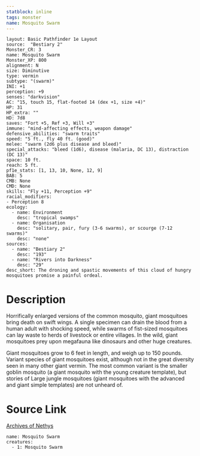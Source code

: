 ```yaml
---
statblock: inline
tags: monster
name: Mosquito Swarm
---
```

```statblock
layout: Basic Pathfinder 1e Layout
source:  "Bestiary 2"
Monster_CR: 3
name: Mosquito Swarm
Monster_XP: 800
alignment: N
size: Diminutive
type: vermin
subtype: "(swarm)"
INI: +1
perception: +9
senses: "darkvision"
AC: "15, touch 15, flat-footed 14 (dex +1, size +4)"
HP: 31
HP_extra: ""
HD: 7d8
saves: "Fort +5, Ref +3, Will +3"
immune: "mind-affecting effects, weapon damage"
defensive_abilities: "swarm traits"
speed: "5 ft., fly 40 ft. (good)"
melee: "swarm (2d6 plus disease and bleed)"
special_attacks: "bleed (1d6), disease (malaria, DC 13), distraction (DC 13)"
space: 10 ft.
reach: 5 ft.
pf1e_stats: [1, 13, 10, None, 12, 9]
BAB: 5
CMB: None
CMD: None
skills: "Fly +11, Perception +9"
racial_modifiers:
- Perception 8
ecology:
  - name: Environment
    desc: "tropical swamps"
  - name: Organisation
    desc: "solitary, pair, fury (3-6 swarms), or scourge (7-12 swarms)"
    desc: "none"
sources:
  - name: "Bestiary 2"
    desc: "193"
  - name: "Rivers into Darkness"
    desc: "29"
desc_short: The droning and spastic movements of this cloud of hungry mosquitoes promise a painful ordeal.
```
# Description
Horrifically enlarged versions of the common mosquito, giant mosquitoes bring death on swift wings. A single specimen can drain the blood from a human adult with shocking speed, while swarms of fist-sized mosquitoes can lay waste to herds of livestock or entire villages. In the wild, giant mosquitoes prey upon megafauna like dinosaurs and other huge creatures.

Giant mosquitoes grow to 6 feet in length, and weigh up to 150 pounds. Variant species of giant mosquitoes exist, although not in the great diversity seen in many other giant vermin. The most common variant is the smaller goblin mosquito (a giant mosquito with the young creature template), but stories of Large jungle mosquitoes (giant mosquitoes with the advanced and giant simple templates) are not unheard of.
# Source Link
[Archives of Nethys](https://aonprd.com/MonsterDisplay.aspx?ItemName=Mosquito%20Swarm)
```encounter-table
name: Mosquito Swarm
creatures:
  - 1: Mosquito Swarm
```
